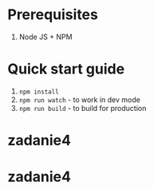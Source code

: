 # Prerequisites

1. Node JS + NPM

# Quick start guide

1. ``npm install``
2. ``npm run watch`` - to work in dev mode
3. ``npm run build`` - to build for production
# zadanie4
# zadanie4
